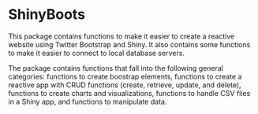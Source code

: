 # ShinyBoots

This package contains functions to make it easier to create a reactive website using Twitter Bootstrap and Shiny.  It also contains some functions to make it easier to connect to local database servers.

The package contains functions that fall into the following general categories: functions to create boostrap elements, functions to create a reactive app with CRUD functions (create, retrieve, update, and delete), functions to create charts and visualizations, functions to handle CSV files in a Shiny app, and functions to manipulate data.
